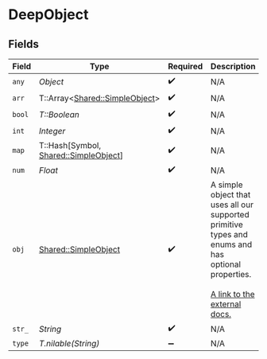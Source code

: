 # DeepObject


## Fields

| Field                                                                                                                                                             | Type                                                                                                                                                              | Required                                                                                                                                                          | Description                                                                                                                                                       | Example                                                                                                                                                           |
| ----------------------------------------------------------------------------------------------------------------------------------------------------------------- | ----------------------------------------------------------------------------------------------------------------------------------------------------------------- | ----------------------------------------------------------------------------------------------------------------------------------------------------------------- | ----------------------------------------------------------------------------------------------------------------------------------------------------------------- | ----------------------------------------------------------------------------------------------------------------------------------------------------------------- |
| `any`                                                                                                                                                             | *Object*                                                                                                                                                          | :heavy_check_mark:                                                                                                                                                | N/A                                                                                                                                                               | anyOf[0]                                                                                                                                                          |
| `arr`                                                                                                                                                             | T::Array<[Shared::SimpleObject](../../models/shared/simpleobject.md)>                                                                                             | :heavy_check_mark:                                                                                                                                                | N/A                                                                                                                                                               | ...,...                                                                                                                                                           |
| `bool`                                                                                                                                                            | *T::Boolean*                                                                                                                                                      | :heavy_check_mark:                                                                                                                                                | N/A                                                                                                                                                               | true                                                                                                                                                              |
| `int`                                                                                                                                                             | *Integer*                                                                                                                                                         | :heavy_check_mark:                                                                                                                                                | N/A                                                                                                                                                               | 1                                                                                                                                                                 |
| `map`                                                                                                                                                             | T::Hash[Symbol, [Shared::SimpleObject](../../models/shared/simpleobject.md)]                                                                                      | :heavy_check_mark:                                                                                                                                                | N/A                                                                                                                                                               | [object Object]                                                                                                                                                   |
| `num`                                                                                                                                                             | *Float*                                                                                                                                                           | :heavy_check_mark:                                                                                                                                                | N/A                                                                                                                                                               | 1.1                                                                                                                                                               |
| `obj`                                                                                                                                                             | [Shared::SimpleObject](../../models/shared/simpleobject.md)                                                                                                       | :heavy_check_mark:                                                                                                                                                | A simple object that uses all our supported primitive types and enums and has optional properties.<br/><br/>[A link to the external docs.](https://docs.speakeasyapi.dev) |                                                                                                                                                                   |
| `str_`                                                                                                                                                            | *String*                                                                                                                                                          | :heavy_check_mark:                                                                                                                                                | N/A                                                                                                                                                               | test                                                                                                                                                              |
| `type`                                                                                                                                                            | *T.nilable(String)*                                                                                                                                               | :heavy_minus_sign:                                                                                                                                                | N/A                                                                                                                                                               |                                                                                                                                                                   |